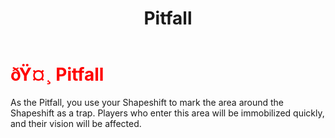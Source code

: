 ﻿---
lang: en-US
title: Pitfall
prev: Penguin
next: Stealth
---
# <font color=red>ðŸ¤¸ <b>Pitfall</b></font> <Badge text="Hindering" type="tip" vertical="middle"/>

As the Pitfall, you use your Shapeshift to mark the area around the Shapeshift as a trap. Players who enter this area will be immobilized quickly, and their vision will be affected.<br>
